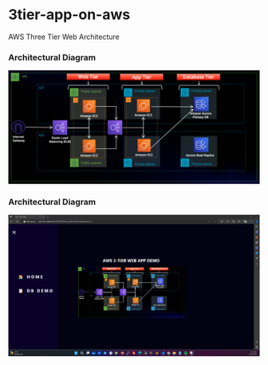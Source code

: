 # 3tier-app-on-aws
AWS Three Tier Web Architecture

### Architectural Diagram
![Diagram](Architectural-Diagram.png)

### Architectural Diagram
![Output](output.png)